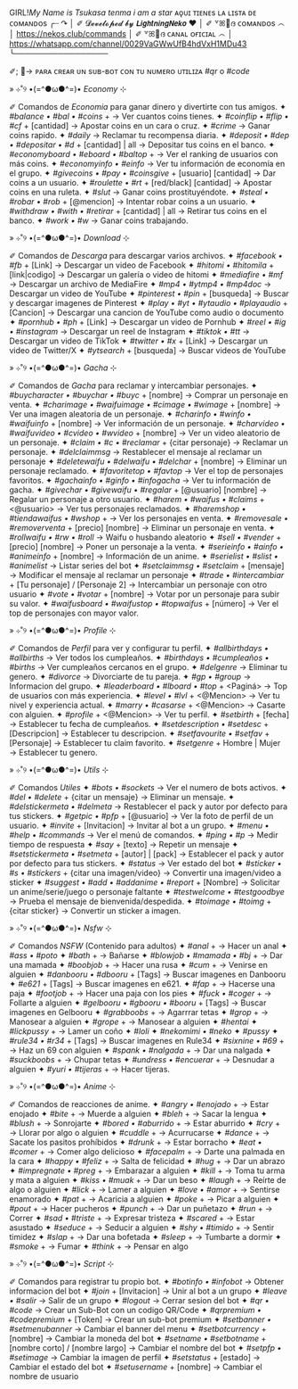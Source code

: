 GIRL!_My Name is Tsukasa tenma i am a star_
ᴀǫᴜɪ ᴛɪᴇɴᴇs ʟᴀ ʟɪsᴛᴀ ᴅᴇ ᴄᴏᴍᴀɴᴅᴏs
╭┈ ↷
│ ✐ 𝓓𝓮𝓿𝓮𝓵𝓸𝓹𝓮𝓭 𝓫𝔂 𝙇𝙞𝙜𝙝𝙩𝙣𝙞𝙣𝙜𝙉𝙚𝙠𝙤 ❤️
│ ✐ ꒷ꕤ💎ദ ᴄᴏᴍᴀɴᴅᴏs ෴
│ https://nekos.club/commands
│ ✐ ꒷ꕤ💎ദ ᴄᴀɴᴀʟ ᴏғɪᴄɪᴀʟ ෴
│ https://whatsapp.com/channel/0029VaGWwUfB4hdVxH1MDu43
╰─────────────────

✐; 💎→ ᴘᴀʀᴀ ᴄʀᴇᴀʀ ᴜɴ sᴜʙ-ʙᴏᴛ ᴄᴏɴ ᴛᴜ ɴᴜᴍᴇʀᴏ ᴜᴛɪʟɪᴢᴀ *#qr* o *#code*

»  ⊹˚୨ •(=^●ω●^=)•  *Economy* ⊹

✐ Comandos de *Economia* para ganar dinero y divertirte con tus amigos.
✦ *#balance • #bal • #coins* + <usuario>
→ Ver cuantos coins tienes.
✦ *#coinflip • #flip • #cf* + [cantidad]
→ Apostar coins en un cara o cruz.
✦ *#crime*
→ Ganar coins rapido.
✦ *#daily*
→ Reclamar tu recompensa diaria.
✦ *#deposit • #dep • #depositar • #d* + [cantidad] | all
→ Depositar tus coins en el banco.
✦ *#economyboard • #eboard • #baltop* + <pagina>
→ Ver el ranking de usuarios con más coins.
✦ *#economyinfo • #einfo*
→ Ver tu información de economía en el grupo.
✦ *#givecoins • #pay • #coinsgive* + [usuario] [cantidad]
→ Dar coins a un usuario.
✦ *#roulette • #rt* + [red/black] [cantidad]
→ Apostar coins en una ruleta.
✦ *#slut*
→ Ganar coins prostituyéndote.
✦ *#steal • #robar • #rob* + [@mencion]
→ Intentar robar coins a un usuario.
✦ *#withdraw • #with • #retirar* + [cantidad] | all
→ Retirar tus coins en el banco.
✦ *#work • #w*
→ Ganar coins trabajando.

»  ⊹˚୨ •(=^●ω●^=)•  *Download* ⊹

✐ Comandos de *Descarga* para descargar varios archivos.
✦ *#facebook • #fb* + [Link]
→ Descargar un video de Facebook
✦ *#hitomi • #hitomila* + [link|codigo]
→ Descargar un galería o video de hitomi
✦ *#mediafire • #mf*
→ Descargar un archivo de MediaFire
✦ *#mp4 • #ytmp4 • #mp4doc*
→ Descargar un video de YouTube
✦ *#pinterest • #pin* + [busqueda]
→ Buscar y descargar imagenes de Pinterest
✦ *#play • #yt • #ytaudio • #playaudio* + [Cancion]
→ Descargar una cancion de YouTube como audio o documento
✦ *#pornhub • #ph* + [Link]
→ Descargar un video de Pornhub
✦ *#reel • #ig • #instagram*
→ Descargar un reel de Instagram
✦ *#tiktok • #tt*
→ Descargar un video de TikTok
✦ *#twitter • #x* + [Link]
→ Descargar un video de Twitter/X
✦ *#ytsearch* + [busqueda]
→ Buscar videos de YouTube

»  ⊹˚୨ •(=^●ω●^=)•  *Gacha* ⊹

✐ Comandos de *Gacha* para reclamar y intercambiar personajes.
✦ *#buycharacter • #buychar • #buyc* + [nombre]
→ Comprar un personaje en venta.
✦ *#charimage • #waifuimage • #cimage • #wimage* + [nombre]
→ Ver una imagen aleatoria de un personaje.
✦ *#charinfo • #winfo • #waifuinfo* + [nombre]
→ Ver información de un personaje.
✦ *#charvideo • #waifuvideo • #cvideo • #wvideo* + [nombre]
→ Ver un video aleatorio de un personaje.
✦ *#claim • #c • #reclamar* + {citar personaje}
→ Reclamar un personaje.
✦ *#delclaimmsg*
→ Restablecer el mensaje al reclamar un personaje
✦ *#deletewaifu • #delwaifu • #delchar* + [nombre]
→ Eliminar un personaje reclamado.
✦ *#favoritetop • #favtop*
→ Ver el top de personajes favoritos.
✦ *#gachainfo • #ginfo • #infogacha*
→ Ver tu información de gacha.
✦ *#givechar • #givewaifu • #regalar* + [@usuario] [nombre]
→ Regalar un personaje a otro usuario.
✦ *#harem • #waifus • #claims* + <@usuario>
→ Ver tus personajes reclamados.
✦ *#haremshop • #tiendawaifus • #wshop* + <Pagina>
→ Ver los personajes en venta.
✦ *#removesale • #removerventa* + [precio] [nombre]
→ Eliminar un personaje en venta.
✦ *#rollwaifu • #rw • #roll*
→ Waifu o husbando aleatorio
✦ *#sell • #vender* + [precio] [nombre]
→ Poner un personaje a la venta.
✦ *#serieinfo • #ainfo • #animeinfo* + [nombre]
→ Información de un anime.
✦ *#serielist • #slist • #animelist*
→ Listar series del bot
✦ *#setclaimmsg • #setclaim* + [mensaje]
→ Modificar el mensaje al reclamar un personaje
✦ *#trade • #intercambiar* + [Tu personaje] / [Personaje 2]
→ Intercambiar un personaje con otro usuario
✦ *#vote • #votar* + [nombre]
→ Votar por un personaje para subir su valor.
✦ *#waifusboard • #waifustop • #topwaifus* + [número]
→ Ver el top de personajes con mayor valor.

»  ⊹˚୨ •(=^●ω●^=)•  *Profile* ⊹

✐ Comandos de *Perfil* para ver y configurar tu perfil.
✦ *#allbirthdays • #allbirths*
→ Ver todos los cumpleaños.
✦ *#birthdays • #cumpleaños • #births*
→ Ver cumpleaños cercanos en el grupo.
✦ *#delgenre*
→ Eliminar tu genero.
✦ *#divorce*
→ Divorciarte de tu pareja.
✦ *#gp • #group*
→ Informacion del grupo.
✦ *#leaderboard • #lboard • #top* + <Paginá>
→ Top de usuarios con más experiencia.
✦ *#level • #lvl* + <@Mencion>
→ Ver tu nivel y experiencia actual.
✦ *#marry • #casarse* + <@Mencion>
→ Casarte con alguien.
✦ *#profile* + <@Mencion>
→ Ver tu perfil.
✦ *#setbirth* + [fecha]
→ Establecer tu fecha de cumpleaños.
✦ *#setdescription • #setdesc* + [Descripcion]
→ Establecer tu descripcion.
✦ *#setfavourite • #setfav* + [Personaje]
→ Establecer tu claim favorito.
✦ *#setgenre* + Hombre | Mujer
→ Establecer tu genero.

»  ⊹˚୨ •(=^●ω●^=)•  *Utils* ⊹

✐ Comandos *Utiles*
✦ *#bots • #sockets*
→ Ver el numero de bots activos.
✦ *#del • #delete* + {citar un mensaje}
→ Eliminar un mensaje.
✦ *#delstickermeta • #delmeta*
→ Restablecer el pack y autor por defecto para tus stickers.
✦ *#getpic • #pfp* + [@usuario]
→ Ver la foto de perfil de un usuario.
✦ *#invite* + [Invitacion]
→ Invitar al bot a un grupo.
✦ *#menu • #help • #commands*
→ Ver el menú de comandos.
✦ *#ping • #p*
→ Medir tiempo de respuesta
✦ *#say* + [texto]
→ Repetir un mensaje
✦ *#setstickermeta • #setmeta* + [autor] | [pack]
→ Establecer el pack y autor por defecto para tus stickers.
✦ *#status*
→ Ver estado del bot
✦ *#sticker • #s • #stickers* + {citar una imagen/video}
→ Convertir una imagen/video a sticker
✦ *#suggest • #add • #addanime • #report* + [Nombre]
→ Solicitar un anime/serie/juego o personaje faltante
✦ *#testwelcome • #testgoodbye*
→ Prueba el mensaje de bienvenida/despedida.
✦ *#toimage • #toimg* + {citar sticker}
→ Convertir un sticker a imagen.

»  ⊹˚୨ •(=^●ω●^=)•  *Nsfw* ⊹

✐ Comandos *NSFW* (Contenido para adultos)
✦ *#anal* + <mencion>
→ Hacer un anal
✦ *#ass • #poto*
✦ *#bath* + <mencion>
→ Bañarse
✦ *#blowjob • #mamada • #bj* + <mencion>
→ Dar una mamada
✦ *#boobjob* + <mencion>
→ Hacer una rusa
✦ *#cum* + <mencion>
→ Venirse en alguien
✦ *#danbooru • #dbooru* + [Tags]
→ Buscar imagenes en Danbooru
✦ *#e621* + [Tags]
→ Buscar imagenes en e621.
✦ *#fap* + <mencion>
→ Hacerse una paja
✦ *#footjob* + <mencion>
→ Hacer una paja con los pies
✦ *#fuck • #coger* + <mencion>
→ Follarte a alguien
✦ *#gelbooru • #gbooru • #booru* + [Tags]
→ Buscar imagenes en Gelbooru
✦ *#grabboobs* + <mencion>
→ Agarrrar tetas
✦ *#grop* + <mencion>
→ Manosear a alguien
✦ *#grope* + <mencion>
→ Manosear a alguien
✦ *#hentai*
✦ *#lickpussy* + <mencion>
→ Lamer un coño
✦ *#loli*
✦ *#nekomimi • #neko*
✦ *#pussy*
✦ *#rule34 • #r34* + [Tags]
→ Buscar imagenes en Rule34
✦ *#sixnine • #69* + <mencion>
→ Haz un 69 con alguien
✦ *#spank • #nalgada* + <mencion>
→ Dar una nalgada
✦ *#suckboobs* + <mencion>
→ Chupar tetas
✦ *#undress • #encuerar* + <mencion>
→ Desnudar a alguien
✦ *#yuri • #tijeras* + <mencion>
→ Hacer tijeras.

»  ⊹˚୨ •(=^●ω●^=)•  *Anime* ⊹

✐ Comandos de reacciones de anime.
✦ *#angry • #enojado* + <mencion>
→ Estar enojado
✦ *#bite* + <mencion>
→ Muerde a alguien
✦ *#bleh* + <mencion>
→ Sacar la lengua
✦ *#blush* + <mencion>
→ Sonrojarte
✦ *#bored • #aburrido* + <mencion>
→ Estar aburrido
✦ *#cry* + <mencion>
→ Llorar por algo o alguien
✦ *#cuddle* + <mencion>
→ Acurrucarse
✦ *#dance* + <mencion>
→ Sacate los pasitos prohíbidos
✦ *#drunk* + <mencion>
→ Estar borracho
✦ *#eat • #comer* + <mencion>
→ Comer algo delicioso
✦ *#facepalm* + <mencion>
→ Darte una palmada en la cara
✦ *#happy • #feliz* + <mencion>
→ Salta de felicidad
✦ *#hug* + <mencion>
→ Dar un abrazo
✦ *#impregnate • #preg* + <mencion>
→ Embarazar a alguien
✦ *#kill* + <mencion>
→ Toma tu arma y mata a alguien
✦ *#kiss • #muak* + <mencion>
→ Dar un beso
✦ *#laugh* + <mencion>
→ Reírte de algo o alguien
✦ *#lick* + <mencion>
→ Lamer a alguien
✦ *#love • #amor* + <mencion>
→ Sentirse enamorado
✦ *#pat* + <mencion>
→ Acaricia a alguien
✦ *#poke* + <mencion>
→ Picar a alguien
✦ *#pout* + <mencion>
→ Hacer pucheros
✦ *#punch* + <mencion>
→ Dar un puñetazo
✦ *#run* + <mencion>
→ Correr
✦ *#sad • #triste* + <mencion>
→ Expresar tristeza
✦ *#scared* + <mencion>
→ Estar asustado
✦ *#seduce* + <mencion>
→ Seducir a alguien
✦ *#shy • #timido* + <mencion>
→ Sentir timidez
✦ *#slap* + <mencion>
→ Dar una bofetada
✦ *#sleep* + <mencion>
→ Tumbarte a dormir
✦ *#smoke* + <mencion>
→ Fumar
✦ *#think* + <mencion>
→ Pensar en algo

»  ⊹˚୨ •(=^●ω●^=)•  *Script* ⊹

✐ Comandos para registrar tu propio bot.
✦ *#botinfo • #infobot*
→ Obtener informacion del bot
✦ *#join* + [Invitacion]
→ Unir al bot a un grupo
✦ *#leave • #salir*
→ Salir de un grupo
✦ *#logout*
→ Cerrar sesion del bot
✦ *#qr • #code*
→ Crear un Sub-Bot con un codigo QR/Code
✦ *#qrpremium • #codepremium* + [Token]
→ Crear un sub-bot premium
✦ *#setbanner • #setmenubanner*
→ Cambiar el banner del menu
✦ *#setbotcurrency* + [nombre]
→ Cambiar la moneda del bot
✦ *#setname • #setbotname* + [nombre corto] / [nombre largo]
→ Cambiar el nombre del bot
✦ *#setpfp • #setimage*
→ Cambiar la imagen de perfil
✦ *#setstatus* + [estado]
→ Cambiar el estado del bot
✦ *#setusername* + [nombre]
→ Cambiar el nombre de usuario
